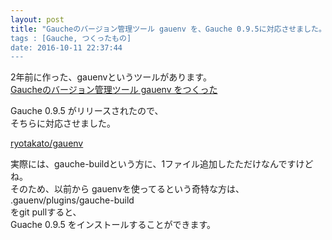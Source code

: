```yaml
---
layout: post
title: "Gaucheのバージョン管理ツール gauenv を、Gauche 0.9.5に対応させました。
tags : [Gauche, つくったもの]
date: 2016-10-11 22:37:44
---
```


2年前に作った、gauenvというツールがあります。  
[Gaucheのバージョン管理ツール gauenv をつくった](/2014/09/15/made-gauenv)


Gauche 0.9.5 がリリースされたので、  
そちらに対応させました。  

[ryotakato/gauenv](https://github.com/ryotakato/gauenv)

実際には、gauche-buildという方に、1ファイル追加したただけなんですけどね。  
そのため、以前から gauenvを使ってるという奇特な方は、  
.gauenv/plugins/gauche-build  
をgit pullすると、  
Guache 0.9.5 をインストールすることができます。 


